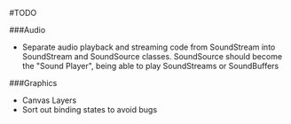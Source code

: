 #TODO

###Audio
* Separate audio playback and streaming code from SoundStream
into SoundStream and SoundSource classes.
SoundSource should become the "Sound Player", being able
to play SoundStreams or SoundBuffers

###Graphics

* Canvas Layers
* Sort out binding states to avoid bugs
